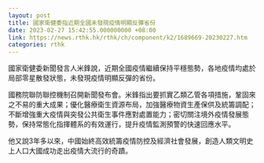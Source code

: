 ```yaml
---
layout: post
title: 國家衛健委指近期全國未發現疫情明顯反彈省份
date: 2023-02-27 15:42:55.000000000 +08:00
link: https://news.rthk.hk/rthk/ch/component/k2/1689669-20230227.htm
categories: rthk
---
```


國家衛健委新聞發言人米鋒說，近期全國疫情繼續保持平穩態勢，各地疫情均處於局部零星散發狀態，未發現疫情明顯反彈的省份。

國務院聯防聯控機制召開新聞發布會。米鋒指出要抓實乙類乙管各項措施，鞏固來之不易的重大成果；優化醫療衛生資源布局，加強醫療物資生產保供及統籌調配；不斷增強重大疫情與突發公共衛生事件應對處置能力；密切關注境外疫情發展態勢，保持常態化指揮體系的有效運行，提升疫情監測預警的快速回應水平。

他又說3年多以來，中國始終高效統籌疫情防控及經濟社會發展，創造人類文明史上人口大國成功走出疫情大流行的奇蹟。

